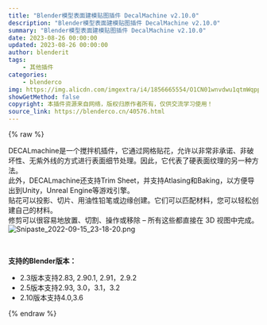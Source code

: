 ```yaml
---
title: "Blender模型表面建模贴图插件 DecalMachine v2.10.0"
description: "Blender模型表面建模贴图插件 DecalMachine v2.10.0"
summary: "Blender模型表面建模贴图插件 DecalMachine v2.10.0"
date: 2023-08-26 00:00:00
updated: 2023-08-26 00:00:00
author: blenderit
tags: 
    - 其他插件
categories:
    - blenderco
img: https://img.alicdn.com/imgextra/i4/1856665554/O1CN01wnvdwu1qtmWqpp7Uj_!!1856665554.png
showGetMethod: false
copyright: 本插件资源来自网络，版权归原作者所有，仅供交流学习使用！
source_link: https://blenderco.cn/40576.html
---
```


{% raw %}
<p>DECALmachine是一个搅拌机插件，它通过网格贴花，允许以非常非承诺、非破坏性、无紫外线的方式进行表面细节处理。因此，它代表了硬表面纹理的另一种方法。<br>
此外，DECALmachine还支持Trim Sheet，并支持Atlasing和Baking，以方便导出到Unity，Unreal Engine等游戏引擎。<br>
贴花可以投影、切片、用油性铅笔或边缘创建。它们可以匹配材料，您可以轻松创建自己的材料。<br>
修剪可以很容易地放置、切割、操作或移除 – 所有这些都直接在 3D 视图中完成。<br>
<img class="aligncenter" src="https://img.alicdn.com/imgextra/i4/1856665554/O1CN01wnvdwu1qtmWqpp7Uj_!!1856665554.png" alt="Snipaste_2022-09-15_23-18-20.png"></p><p> </p><p><strong>支持的Blender版本：</strong></p><ul>
<li>2.3版本支持2.83, 2.90.1, 2.91，2.9.2</li>
<li>2.5版本支持2.93, 3.0，3.1，3.2</li>
<li>2.10版本支持4.0,3.6</li>
</ul>
<div style="display: none">blenderco</div>
{% endraw %}